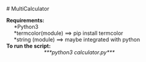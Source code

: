 <p># MultiCalculator</p>
<p style="text-align: left;"><strong>Requirements:</strong><br />&nbsp; &nbsp; &nbsp;*Python3<br />&nbsp; &nbsp; &nbsp;*termcolor(module) ==&gt; pip install termcolor<br />&nbsp; &nbsp; &nbsp;*string (module) ==&gt; maybe integrated with python<br /><strong>To run the script:</strong><br /><em>&nbsp; &nbsp; &nbsp; &nbsp; &nbsp; &nbsp; &nbsp; &nbsp; &nbsp; &nbsp; &nbsp; &nbsp; &nbsp;***python3 calculator.py***</em></p>
